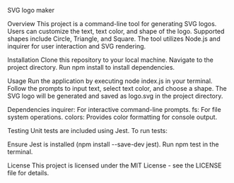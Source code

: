 SVG logo maker 

Overview
This project is a command-line tool for generating SVG logos. Users can customize the text, text color, and shape of the logo. Supported shapes include Circle, Triangle, and Square. The tool utilizes Node.js and inquirer for user interaction and SVG rendering.

Installation
Clone this repository to your local machine.
Navigate to the project directory.
Run npm install to install dependencies.

Usage
Run the application by executing node index.js in your terminal.
Follow the prompts to input text, select text color, and choose a shape.
The SVG logo will be generated and saved as logo.svg in the project directory.

Dependencies
inquirer: For interactive command-line prompts.
fs: For file system operations.
colors: Provides color formatting for console output.

Testing
Unit tests are included using Jest. To run tests:

Ensure Jest is installed (npm install --save-dev jest).
Run npm test in the terminal.

License
This project is licensed under the MIT License - see the LICENSE file for details.

